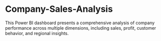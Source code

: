 # Company-Sales-Analysis
This Power BI dashboard presents a comprehensive analysis of company performance across multiple dimensions, including sales, profit, customer behavior, and regional insights.
